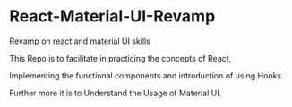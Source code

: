 # React-Material-UI-Revamp
Revamp on react and material UI skills

This Repo is to facilitate in practicing the concepts of React, 

Implementing the functional components and introduction of using Hooks.

Further more it is to Understand the Usage of Material UI. 

